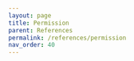 ```yaml
---
layout: page
title: Permission
parent: References
permalink: /references/permission
nav_order: 40
---
```


